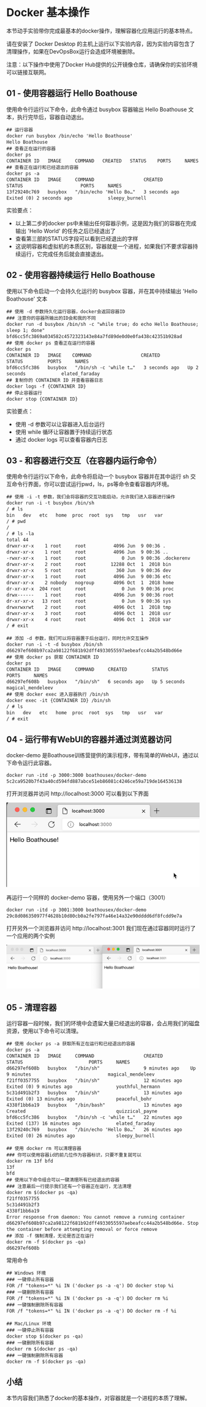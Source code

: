 # Docker 基本操作

本节动手实验带你完成最基本的docker操作，理解容器化应用运行的基本特点。

请在安装了 Docker Desktop 的主机上运行以下实验内容，因为实验内容包含了清理操作，如果在DevOpsBox运行会造成环境被删除。

注意：以下操作中使用了Docker Hub提供的公开镜像仓库，请确保你的实验环境可以链接互联网。

## 01 - 使用容器运行 Hello Boathouse

使用命令行运行以下命令，此命令通过 busybox 容器输出 Hello Boathouse 文本，执行完毕后，容器自动退出。

```shell
## 运行容器
docker run busybox /bin/echo 'Hello Boathouse'
Hello Boathouse
## 查看正在运行的容器
docker ps
CONTAINER ID   IMAGE     COMMAND   CREATED   STATUS    PORTS     NAMES
## 查看正在运行和已经退出的容器
docker ps -a
CONTAINER ID   IMAGE     COMMAND                  CREATED         STATUS                     PORTS     NAMES
13f29240c769   busybox   "/bin/echo 'Hello Bo…"   3 seconds ago   Exited (0) 2 seconds ago             sleepy_burnell
```

实验要点：

- 以上第二步的docker ps中未输出任何容器示例，这是因为我们的容器在完成输出 'Hello World' 的任务之后已经退出了 
- 查看第三部的STATUS字段可以看到已经退出的字样
- 这说明容器和虚拟机的本质区别，容器就是一个进程，如果我们不要求容器持续运行，它完成任务后就会直接退出。

## 02 - 使用容器持续运行 Hello Boathouse

使用以下命令启动一个会持久化运行的 busybox 容器，并在其中持续输出 'Hello Boathouse' 文本

```shell
## 使用 -d 参数持久化运行容器，docker会返回容器ID
### 注意你的容器所输出的ID会和我的不同
docker run -d busybox /bin/sh -c "while true; do echo Hello Boathouse; sleep 1; done"
bfd6cc5fc3869a034582c4572323143e84a7fd89de0d0e0fa438c42351b928ad
## 使用 docker ps 查看正在运行的容器
docker ps 
CONTAINER ID   IMAGE    COMMAND                  CREATED         STATUS         PORTS     NAMES
bfd6cc5fc386   busybox   "/bin/sh -c 'while t…"   3 seconds ago   Up 2 seconds             elated_faraday
## 复制你的 CONTAINER ID 并查看容器日志
docker logs -f {CONTAINER ID}
## 停止容器运行
docker stop {CONTAINER ID}
```

实验要点：

- 使用 -d 参数可以让容器进入后台运行
- 使用 while 循环让容器置于持续运行状态
- 通过 docker logs 可以查看容器内日志

## 03 - 和容器进行交互（在容器内运行命令）

使用命令行运行以下命令，此命令将启动一个 busybox 容器并在其中运行 sh 交互命令行界面，你可以尝试运行pwd，ls，ps等命令查看容器内环境。

```shell
## 使用 -i -t 参数，我们会将容器的交互功能启动，允许我们进入容器进行操作
docker run -i -t busybox /bin/sh
/ # ls
bin   dev   etc   home  proc  root  sys   tmp   usr   var
/ # pwd
/
/ # ls -la
total 44
drwxr-xr-x    1 root     root          4096 Jun  9 00:36 .
drwxr-xr-x    1 root     root          4096 Jun  9 00:36 ..
-rwxr-xr-x    1 root     root             0 Jun  9 00:36 .dockerenv
drwxr-xr-x    2 root     root         12288 Oct  1  2018 bin
drwxr-xr-x    5 root     root           360 Jun  9 00:36 dev
drwxr-xr-x    1 root     root          4096 Jun  9 00:36 etc
drwxr-xr-x    2 nobody   nogroup       4096 Oct  1  2018 home
dr-xr-xr-x  204 root     root             0 Jun  9 00:36 proc
drwx------    1 root     root          4096 Jun  9 00:36 root
dr-xr-xr-x   13 root     root             0 Jun  9 00:36 sys
drwxrwxrwt    2 root     root          4096 Oct  1  2018 tmp
drwxr-xr-x    3 root     root          4096 Oct  1  2018 usr
drwxr-xr-x    4 root     root          4096 Oct  1  2018 var
/ # exit

## 添加 -d 参数，我们可以将容器置于后台运行，同时允许交互操作
docker run -i -t -d busybox /bin/sh
d66297ef608b97ca2a98122f681b92dff4933055597aebeafcc44a2b548bd66e
## 使用 docker ps 获取 CONTAINER ID 
docker ps
CONTAINER ID   IMAGE     COMMAND     CREATED         STATUS         PORTS     NAMES
d66297ef608b   busybox   "/bin/sh"   6 seconds ago   Up 5 seconds             magical_mendeleev
## 使用 docker exec 进入容器执行 /bin/sh
docker exec -it {CONTAINER ID} /bin/sh
/ # ls
bin   dev   etc   home  proc  root  sys   tmp   usr   var
/ # exit

```

## 04 - 运行带有WebUI的容器并通过浏览器访问

docker-demo 是Boathouse训练营提供的演示程序，带有简单的WebUI，通过以下命令运行此容器。

```shell
docker run -itd -p 3000:3000 boathousex/docker-demo 
5c2ca9520b7f43a40cd594fd887abce51eb86081c4246ce59a719de164536138
```

打开浏览器并访问 http://localhost:3000 可以看到以下界面

![](images/bhol01-001-docker-demo.png)

再运行一个同样的 docker-demo 容器，使用另外一个端口（3001）

```shell
docker run -itd -p 3001:3000 boathousex/docker-demo 
29c8d086350977f4628b10d80cb0a2fe797fa46e14a32e90dddd6df8fcdd9e7a
```

打开另外一个浏览器并访问 http://localhost:3001 我们现在通过容器同时运行了一个应用的两个实例

![](images/bhol01-002-docker-demo.png)

## 05 - 清理容器

运行容器一段时候，我们的环境中会遗留大量已经退出的容器，会占用我们的磁盘资源，使用以下命令可以清理。

```shell
## 使用 docker ps -a 获取所有正在运行和已经退出的容器
docker ps -a
CONTAINER ID   IMAGE     COMMAND                  CREATED          STATUS                        PORTS     NAMES
d66297ef608b   busybox   "/bin/sh"                9 minutes ago    Up 9 minutes                            magical_mendeleev
f21ff0357755   busybox   "/bin/sh"                12 minutes ago   Exited (0) 9 minutes ago                youthful_hermann
5c31d491b2f3   busybox   "/bin/sh"                13 minutes ago   Exited (0) 13 minutes ago               peaceful_bohr
4338f1bb6a19   busybox   "/bin/bash"              13 minutes ago   Created                                 quizzical_payne
bfd6cc5fc386   busybox   "/bin/sh -c 'while t…"   22 minutes ago   Exited (137) 16 minutes ago             elated_faraday
13f29240c769   busybox   "/bin/echo 'Hello Bo…"   26 minutes ago   Exited (0) 26 minutes ago               sleepy_burnell

## 使用 docker rm 可以清理容器
### 你可以使用容器id的前几位作为容器标识，只要不重复就可以
docker rm 13f bfd
13f
bfd
## 使用以下命令组合可以一键清理所有已经退出的容器
### 注意最后一行提示我们还有一个容器正在运行，无法清理
docker rm $(docker ps -qa)
f21ff0357755
5c31d491b2f3
4338f1bb6a19
Error response from daemon: You cannot remove a running container d66297ef608b97ca2a98122f681b92dff4933055597aebeafcc44a2b548bd66e. Stop the container before attempting removal or force remove
## 添加 -f 强制清理，无论是否正在运行
docker rm -f $(docker ps -qa)
d66297ef608b
```

常用命令

```shell
## Windows 环境
### 一键停止所有容器
FOR /f "tokens=*" %i IN ('docker ps -a -q') DO docker stop %i
### 一键删除所有容器
FOR /f "tokens=*" %i IN ('docker ps -a -q') DO docker rm %i
### 一键强制删除所有容器
FOR /f "tokens=*" %i IN ('docker ps -a -q') DO docker rm -f %i

## Mac/Linux 环境
### 一键停止所有容器
docker stop $(docker ps -qa)
### 一键删除所有容器
docker rm $(docker ps -qa)
### 一键强制删除所有容器
docker rm -f $(docker ps -qa)
```


## 小结

本节内容我们熟悉了docker的基本操作，对容器就是一个进程的本质了理解。



